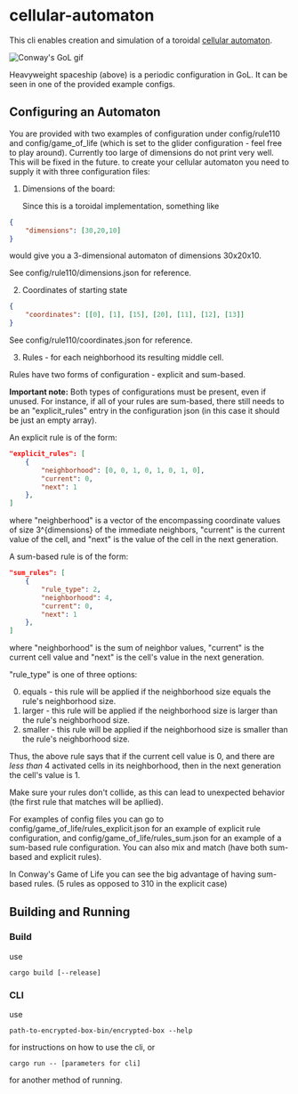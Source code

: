 # cellular-automaton

This cli enables creation and simulation of a toroidal [cellular automaton](https://mathworld.wolfram.com/CellularAutomaton.html "Cellular Automaton - Wolfram"). 

![Conway's GoL gif](https://upload.wikimedia.org/wikipedia/commons/4/4f/Animated_Hwss.gif)

Heavyweight spaceship (above) is a periodic configuration in GoL. It can be seen in one of the provided example configs.

## Configuring an Automaton

You are provided with two examples of configuration under config/rule110 and config/game_of_life (which is set to the glider configuration - feel free to play around). Currently too large of dimensions do not print very well. This will be fixed in the future.
to create your cellular automaton you need to supply it with three configuration files:
1. Dimensions of the board:

   Since this is a toroidal implementation, something like
```json
{
	"dimensions": [30,20,10]
}
```
   would give you a 3-dimensional automaton of dimensions 30x20x10.

   See config/rule110/dimensions.json for reference.

2. Coordinates of starting state 

```json
{
	"coordinates": [[0], [1], [15], [20], [11], [12], [13]]
}
```

   See config/rule110/coordinates.json for reference.

3. Rules - for each neighborhood its resulting middle cell.

  Rules have two forms of configuration - explicit and sum-based.
  
  **Important note:** Both types of configurations must be present, even if unused. For instance, if all of your rules are sum-based, there still needs to be an "explicit_rules" entry in the configuration json (in this case it should be just an empty array).
  
  An explicit rule is of the form:

```json
"explicit_rules": [
	{
		"neighborhood": [0, 0, 1, 0, 1, 0, 1, 0],
		"current": 0,
		"next": 1
	},
]
```
  
  where "neighberhood" is a vector of the encompassing coordinate values of size 3^{dimensions} of the immediate neighbors, "current" is the current value of the cell, and "next" is the value of the cell in the next generation.
  
  A sum-based rule is of the form:
```json
"sum_rules": [
	{
		"rule_type": 2,
		"neighborhood": 4,
		"current": 0,
		"next": 1
	},
]
 ```
where "neighborhood" is the sum of neighbor values, "current" is the current cell value and "next" is the cell's value in the next generation.

"rule_type" is one of three options:

0. equals - this rule will be applied if the neighborhood size equals the rule's neighborhood size.
1. larger - this rule will be applied if the neighborhood size is larger than the rule's neighborhood size.
2. smaller - this rule will be applied if the neighborhood size is smaller than the rule's neighborhood size.

Thus, the above rule says that if the current cell value is 0, and there are *less than* 4 activated cells in its neighborhood, then in the next generation the cell's value is 1.

Make sure your rules don't collide, as this can lead to unexpected behavior (the first rule that matches will be apllied).

For examples of config files you can go to config/game_of_life/rules_explicit.json for an example of explicit rule configuration, and config/game_of_life/rules_sum.json for an example of a sum-based rule configuration. You can also mix and match (have both sum-based and explicit rules).

In Conway's Game of Life you can see the big advantage of having sum-based rules. (5 rules as opposed to 310 in the explicit case)

## Building and Running

### Build
use 
```
cargo build [--release]
```
### CLI
use
```
path-to-encrypted-box-bin/encrypted-box --help
```
for instructions on how to use the cli,
or
```
cargo run -- [parameters for cli]
```
for another method of running.

